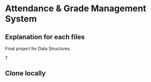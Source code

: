 # Attendance & Grade Management System

## Explanation for each files
Final project for Data Structures.

T

## Clone locally
